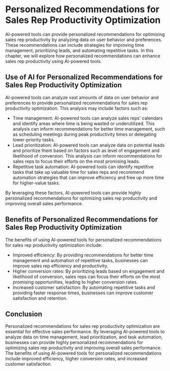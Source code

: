 Personalized Recommendations for Sales Rep Productivity Optimization
=========================================================================================================================

AI-powered tools can provide personalized recommendations for optimizing sales rep productivity by analyzing data on user behavior and preferences. These recommendations can include strategies for improving time management, prioritizing leads, and automating repetitive tasks. In this chapter, we will explore how personalized recommendations can enhance sales rep productivity using AI-powered tools.

Use of AI for Personalized Recommendations for Sales Rep Productivity Optimization
----------------------------------------------------------------------------------

AI-powered tools can analyze vast amounts of data on user behavior and preferences to provide personalized recommendations for sales rep productivity optimization. This analysis may include factors such as:

* Time management: AI-powered tools can analyze sales reps' calendars and identify areas where time is being wasted or underutilized. This analysis can inform recommendations for better time management, such as scheduling meetings during peak productivity times or delegating lower-priority tasks.
* Lead prioritization: AI-powered tools can analyze data on potential leads and prioritize them based on factors such as level of engagement and likelihood of conversion. This analysis can inform recommendations for sales reps to focus their efforts on the most promising leads.
* Repetitive task automation: AI-powered tools can identify repetitive tasks that take up valuable time for sales reps and recommend automation strategies that can improve efficiency and free up more time for higher-value tasks.

By leveraging these factors, AI-powered tools can provide highly personalized recommendations for optimizing sales rep productivity and improving overall sales performance.

Benefits of Personalized Recommendations for Sales Rep Productivity Optimization
--------------------------------------------------------------------------------

The benefits of using AI-powered tools for personalized recommendations for sales rep productivity optimization include:

* Improved efficiency: By providing recommendations for better time management and automation of repetitive tasks, businesses can improve sales rep efficiency and productivity.
* Higher conversion rates: By prioritizing leads based on engagement and likelihood of conversion, sales reps can focus their efforts on the most promising opportunities, leading to higher conversion rates.
* Increased customer satisfaction: By automating repetitive tasks and providing faster response times, businesses can improve customer satisfaction and retention.

Conclusion
----------

Personalized recommendations for sales rep productivity optimization are essential for effective sales performance. By leveraging AI-powered tools to analyze data on time management, lead prioritization, and task automation, businesses can provide highly personalized recommendations for optimizing sales rep productivity and improving overall sales performance. The benefits of using AI-powered tools for personalized recommendations include improved efficiency, higher conversion rates, and increased customer satisfaction.

